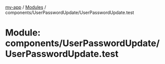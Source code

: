 [my-app](../README.md) / [Modules](../modules.md) / components/UserPasswordUpdate/UserPasswordUpdate.test

# Module: components/UserPasswordUpdate/UserPasswordUpdate.test

